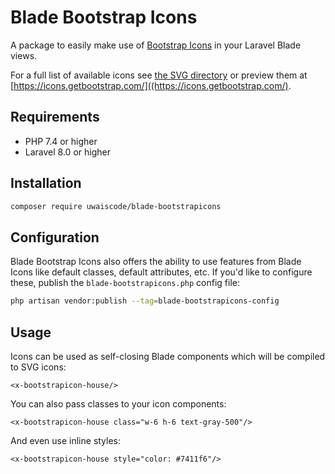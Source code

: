 # Blade Bootstrap Icons

A package to easily make use of [Bootstrap Icons](https://icons.getbootstrap.com/) in your Laravel Blade views.

For a full list of available icons see [the SVG directory](resources/svg) or preview them at [https://icons.getbootstrap.com/]((https://icons.getbootstrap.com/).

## Requirements

- PHP 7.4 or higher
- Laravel 8.0 or higher

## Installation

```bash
composer require uwaiscode/blade-bootstrapicons
```

## Configuration

Blade Bootstrap Icons also offers the ability to use features from Blade Icons like default classes, default attributes, etc. If you'd like to configure these, publish the `blade-bootstrapicons.php` config file:

```bash
php artisan vendor:publish --tag=blade-bootstrapicons-config
```

## Usage

Icons can be used as self-closing Blade components which will be compiled to SVG icons:

```blade
<x-bootstrapicon-house/>
```

You can also pass classes to your icon components:

```blade
<x-bootstrapicon-house class="w-6 h-6 text-gray-500"/>
```

And even use inline styles:

```blade
<x-bootstrapicon-house style="color: #7411f6"/>
```